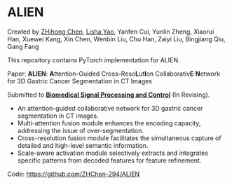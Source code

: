# ALIEN

Created by [ZHihong Chen](https://github.com/ZHChen-294), [Lisha Yao](https://github.com/yaols-GDMIALab), Yanfen Cui, Yunlin Zheng, Xiaorui Han, Xuewei Kang, Xin Chen, Wenbin Liu, Chu Han, Zaiyi Liu, Bingjiang Qiu, Gang Fang

This repository contains PyTorch implementation for ALIEN.

Paper: **ALIEN**: **A**ttention-Guided Cross-Reso**L**ut**I**on Collaborativ**E** **N**etwork for 3D Gastric Cancer Segmentation in CT Images

Submitted to [**Biomedical Signal Processing and Control**](https://www.sciencedirect.com/journal/biomedical-signal-processing-and-control) (In Revising).
* An attention-guided collaborative network for 3D gastric cancer segmentation in CT images.
* Multi-attention fusion module enhances the encoding capacity, addressing the issue of over-segmentation.
* Cross-resolution fusion module facilitates the simultaneous capture of detailed and high-level semantic information.
* Scale-aware activation module selectively extracts and integrates specific patterns from decoded features for feature refinement.

Code: https://github.com/ZHChen-294/ALIEN

